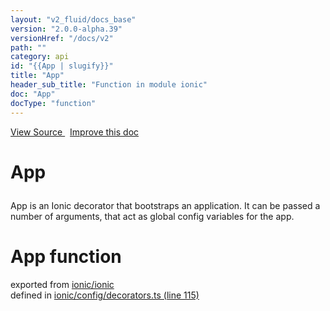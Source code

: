 ```yaml
---
layout: "v2_fluid/docs_base"
version: "2.0.0-alpha.39"
versionHref: "/docs/v2"
path: ""
category: api
id: "{{App | slugify}}"
title: "App"
header_sub_title: "Function in module ionic"
doc: "App"
docType: "function"
---
```




<div class="improve-docs">
  <a href='http://github.com/driftyco/ionic2/tree/master/ionic/config/decorators.ts#L114'>
    View Source
  </a>
  &nbsp;
  <a href='http://github.com/driftyco/ionic2/edit/master/ionic/config/decorators.ts#L114'>
    Improve this doc
  </a>

  <!-- TODO(drewrygh, perrygovier): render this block in the correct location, markup identical to component docs -->

</div>




<h1 class="api-title">

  App



</h1>





<p>App is an Ionic decorator that bootstraps an application. It can be passed a number of arguments, that act as global config variables for the app.</p>





<h1 class="class export">App <span class="type">function</span></h1>
<p class="module">exported from <a href='undefined'>ionic/ionic</a><br/>
defined in <a href="https://github.com/driftyco/ionic2/tree/master/ionic/config/decorators.ts#L115-L155">ionic/config/decorators.ts (line 115)</a>
</p>



